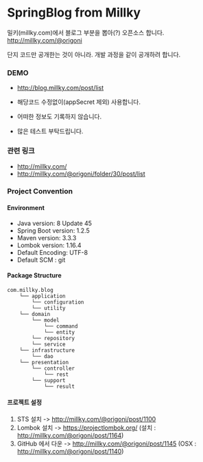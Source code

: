 # SpringBlog from Millky

밀키(millky.com)에서 블로그 부분을 뽑아(?) 오픈소스 합니다.
http://millky.com/@origoni

단지 코드만 공개한는 것이 아니라. 개발 과정을 같이 공개하려 합니다.

### DEMO
- http://blog.millky.com/post/list

- 해당코드 수정없이(appSecret 제외) 사용합니다.
- 어떠한 정보도 기록하지 않습니다.
- 많은 테스트 부탁드립니다.

### 관련 링크
- http://millky.com/
- http://millky.com/@origoni/folder/30/post/list

### Project Convention


#### Environment
- Java version: 8 Update 45
- Spring Boot version: 1.2.5
- Maven version: 3.3.3
- Lombok version: 1.16.4
- Default Encoding: UTF-8
- Default SCM : git

#### Package Structure

```
com.millky.blog
    └── application
        └── configuration
        └── utility
    └── domain
        └── model
            └── command
            └── entity
        └── repository
        └── service
    └── infrastructure
        └── dao
    └── presentation
        └── controller
            └── rest
        └── support
            └── result
```

#### 프로젝트 설정
1. STS 설치 -> http://millky.com/@origoni/post/1100
2. Lombok 설치 -> https://projectlombok.org/ (설치 : http://millky.com/@origoni/post/1164)
3. GitHub 에서 다운 -> http://millky.com/@origoni/post/1145 (OSX : http://millky.com/@origoni/post/1140)


